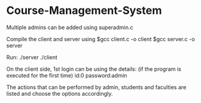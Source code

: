 # Course-Management-System

Multiple admins can be added using superadmin.c 

Compile the client and server using
$gcc client.c -o client
$gcc server.c -o server

Run:
./server
./client

On the client side, 1st login can be using the details: (if the program is executed for the first time)
  id:0 
  password:admin 

The actions that can be performed by admin, students and faculties are listed and choose the options accordingly.
